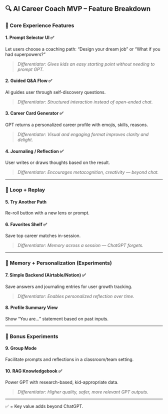 ## 🔍 AI Career Coach MVP – Feature Breakdown

### 🧠 Core Experience Features

#### 1. Prompt Selector UI ✅
Let users choose a coaching path: “Design your dream job” or “What if you had superpowers?”
> *Differentiator: Gives kids an easy starting point without needing to prompt GPT.*

#### 2. Guided Q&A Flow ✅
AI guides user through self-discovery questions.
> *Differentiator: Structured interaction instead of open-ended chat.*

#### 3. Career Card Generator ✅
GPT returns a personalized career profile with emojis, skills, reasons.
> *Differentiator: Visual and engaging format improves clarity and delight.*

#### 4. Journaling / Reflection ✅
User writes or draws thoughts based on the result.
> *Differentiator: Encourages metacognition, creativity — beyond chat.*

---

### 🔁 Loop + Replay

#### 5. Try Another Path
Re-roll button with a new lens or prompt.

#### 6. Favorites Shelf ✅
Save top career matches in-session.
> *Differentiator: Memory across a session — ChatGPT forgets.*

---

### 🧠 Memory + Personalization (Experiments)

#### 7. Simple Backend (Airtable/Notion) ✅
Save answers and journaling entries for user growth tracking.
> *Differentiator: Enables personalized reflection over time.*

#### 8. Profile Summary View
Show “You are…” statement based on past inputs.

---

### 🧪 Bonus Experiments

#### 9. Group Mode
Facilitate prompts and reflections in a classroom/team setting.

#### 10. RAG Knowledgebook ✅
Power GPT with research-based, kid-appropriate data.
> *Differentiator: Higher quality, safer, more relevant GPT outputs.*

---

✅ = Key value adds beyond ChatGPT.